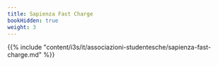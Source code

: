```yaml
---
title: Sapienza Fast Charge
bookHidden: true
weight: 3
---
```


{{% include "content/i3s/it/associazioni-studentesche/sapienza-fast-charge.md" %}}